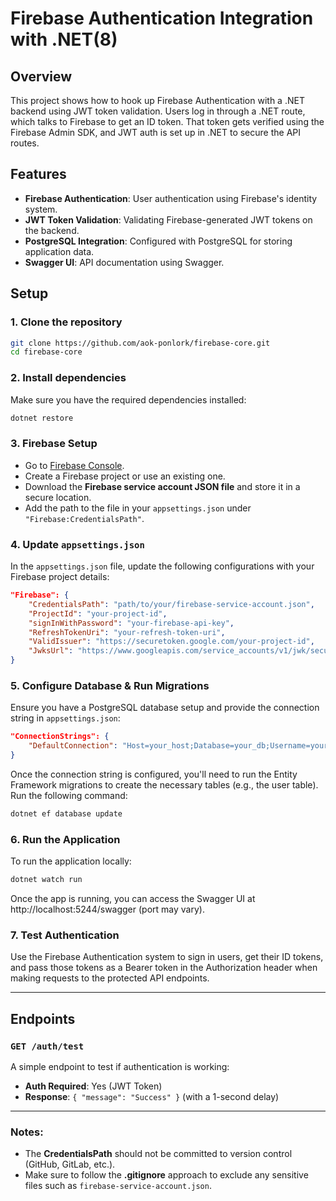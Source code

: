 # Firebase Authentication Integration with .NET(8)

## Overview

This project shows how to hook up Firebase Authentication with a .NET backend using JWT token validation. Users log in through a .NET route, which talks to Firebase to get an ID token. That token gets verified using the Firebase Admin SDK, and JWT auth is set up in .NET to secure the API routes.

## Features

- **Firebase Authentication**: User authentication using Firebase's identity system.
- **JWT Token Validation**: Validating Firebase-generated JWT tokens on the backend.
- **PostgreSQL Integration**: Configured with PostgreSQL for storing application data.
- **Swagger UI**: API documentation using Swagger.

## Setup

### 1. Clone the repository
```bash
git clone https://github.com/aok-ponlork/firebase-core.git
cd firebase-core
```

### 2. Install dependencies
Make sure you have the required dependencies installed:

```bash
dotnet restore
```

### 3. Firebase Setup

- Go to [Firebase Console](https://console.firebase.google.com/).
- Create a Firebase project or use an existing one.
- Download the **Firebase service account JSON file** and store it in a secure location.
- Add the path to the file in your `appsettings.json` under `"Firebase:CredentialsPath"`.

### 4. Update `appsettings.json`

In the `appsettings.json` file, update the following configurations with your Firebase project details:

```json
"Firebase": {
    "CredentialsPath": "path/to/your/firebase-service-account.json",
    "ProjectId": "your-project-id",
    "signInWithPassword": "your-firebase-api-key",
    "RefreshTokenUri": "your-refresh-token-uri",
    "ValidIssuer": "https://securetoken.google.com/your-project-id",
    "JwksUrl": "https://www.googleapis.com/service_accounts/v1/jwk/securetoken@system.gserviceaccount.com"
}
```

### 5. Configure Database & Run Migrations
Ensure you have a PostgreSQL database setup and provide the connection string in `appsettings.json`:

```json
"ConnectionStrings": {
    "DefaultConnection": "Host=your_host;Database=your_db;Username=your_user;Password=your_password"
}
```

Once the connection string is configured, you'll need to run the Entity Framework migrations to create the necessary tables (e.g., the user table). Run the following command:
```bash
dotnet ef database update
```

### 6. Run the Application

To run the application locally:

```bash
dotnet watch run
```

Once the app is running, you can access the Swagger UI at http://localhost:5244/swagger (port may vary).

### 7. Test Authentication

Use the Firebase Authentication system to sign in users, get their ID tokens, and pass those tokens as a Bearer token in the Authorization header when making requests to the protected API endpoints.

---

## Endpoints

### `GET /auth/test`

A simple endpoint to test if authentication is working:

- **Auth Required**: Yes (JWT Token)
- **Response**: `{ "message": "Success" }` (with a 1-second delay)

---


### Notes:

- The **CredentialsPath** should not be committed to version control (GitHub, GitLab, etc.).
- Make sure to follow the **.gitignore** approach to exclude any sensitive files such as `firebase-service-account.json`.
